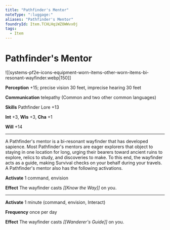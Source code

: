 ```yaml
---
title: "Pathfinder's Mentor"
noteType: ":luggage:"
aliases: "Pathfinder's Mentor"
foundryId: Item.TCHLHqiWZOWWvx0j
tags:
  - Item
---
```


# Pathfinder's Mentor
![[systems-pf2e-icons-equipment-worn-items-other-worn-items-bi-resonant-wayfinder.webp|150]]

**Perception** +15; precise vision 30 feet, imprecise hearing 30 feet

**Communication** telepathy (Common and two other common languages)

**Skills** Pathfinder Lore +13

**Int** +3, **Wis** +3, **Cha** +1

**Will** +14

* * *

A Pathfinder's mentor is a bi-resonant wayfinder that has developed sapience. Most Pathfinder's mentors are eager explorers that object to staying in one location for long, urging their bearers toward ancient ruins to explore, relics to study, and discoveries to make. To this end, the wayfinder acts as a guide, making Survival checks on your behalf during your travels. A Pathfinder's mentor also has the following activations.

**Activate** 1 command, envision

**Effect** The wayfinder casts _[[Know the Way]]_ on you.

* * *

**Activate** 1 minute (command, envision, Interact)

**Frequency** once per day

**Effect** The wayfinder casts _[[Wanderer's Guide]]_ on you.
